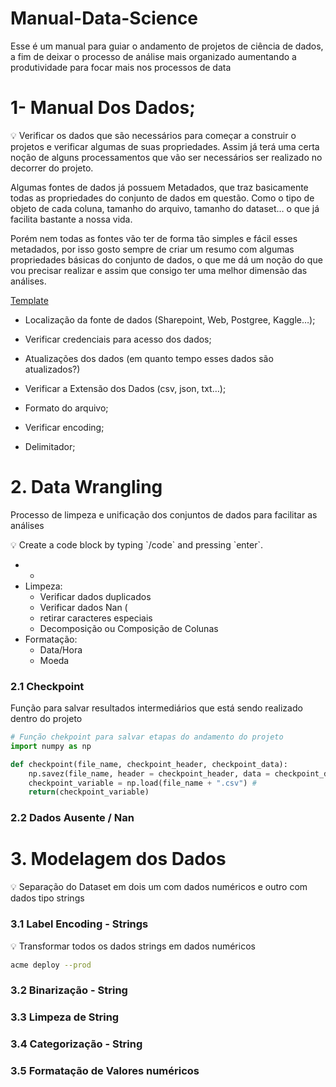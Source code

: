# Manual-Data-Science
Esse é um manual para guiar o andamento de projetos de ciência de dados, a fim de deixar o processo de análise mais organizado aumentando a produtividade para focar mais nos processos de data


# 1- Manual Dos Dados;

<aside>
💡 Verificar os dados que são necessários para começar a construir o projetos e verificar algumas de suas propriedades. Assim já terá uma certa noção de alguns processamentos que vão ser necessários ser realizado no decorrer do projeto.

</aside>

Algumas fontes de dados já possuem Metadados, que traz basicamente todas as propriedades do conjunto de dados em questão. Como o tipo de objeto de cada coluna, tamanho do arquivo, tamanho do dataset… o que já facilita bastante a nossa vida.

Porém nem todas as fontes vão ter de forma tão simples e fácil esses metadados, por isso gosto sempre de criar um resumo com algumas propriedades básicas do conjunto de dados, o que me dá um noção do que vou precisar realizar e assim que consigo ter uma melhor dimensão das análises.

[Template](https://www.notion.so/Template-000891d83baa45f5913b6afb2f72492d)

- Localização da fonte de dados (Sharepoint, Web, Postgree, Kaggle…);
- Verificar credenciais para acesso dos dados;

- Atualizações dos dados (em quanto tempo esses dados são atualizados?)
- Verificar a Extensão dos Dados (csv, json, txt…);
- Formato do arquivo;
- Verificar encoding;
- Delimitador;

# 2. Data Wrangling

Processo de limpeza e unificação dos conjuntos de dados para facilitar as análises

<aside>
💡 Create a code block by typing `/code` and pressing `enter`.

</aside>

- 
    - 
- Limpeza:
    - Verificar dados duplicados
    - Verificar dados Nan (
    - retirar caracteres especiais
    - Decomposição ou Composição de Colunas
- Formatação:
    - Data/Hora
    - Moeda
    

### 2.1 Checkpoint

Função para salvar resultados intermediários que está sendo realizado dentro do projeto

```python
# Função chekpoint para salvar etapas do andamento do projeto
import numpy as np

def checkpoint(file_name, checkpoint_header, checkpoint_data):
    np.savez(file_name, header = checkpoint_header, data = checkpoint_data)
    checkpoint_variable = np.load(file_name + ".csv") # 
    return(checkpoint_variable)
```

### 2.2 Dados Ausente / Nan

# 3. Modelagem dos Dados

<aside>
💡 Separação do Dataset em dois um com dados numéricos e outro com dados tipo strings

</aside>

### 3.1 Label Encoding - Strings

<aside>
💡 Transformar todos os dados strings em dados numéricos

</aside>

```bash
acme deploy --prod
```

### 3.2 Binarização - String

### 3.3 Limpeza de String

### 3.4 Categorização - String

### 3.5 Formatação de Valores numéricos
